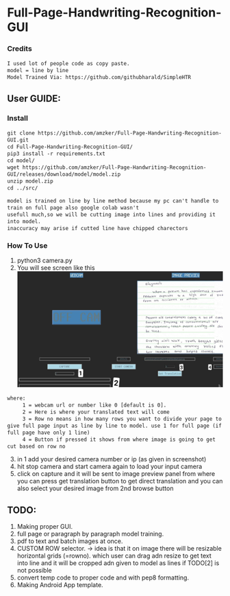 # Full-Page-Handwriting-Recognition-GUI

### Credits 
```
I used lot of people code as copy paste.
model = line by line 
Model Trained Via: https://github.com/githubharald/SimpleHTR
```
## User GUIDE:
### Install

```
git clone https://github.com/amzker/Full-Page-Handwriting-Recognition-GUI.git
cd Full-Page-Handwriting-Recognition-GUI/
pip3 install -r requirements.txt
cd model/
wget https://github.com/amzker/Full-Page-Handwriting-Recognition-GUI/releases/download/model/model.zip
unzip model.zip 
cd ../src/
```

```
model is trained on line by line method because my pc can't handle to train on full page also google colab wasn't 
usefull much,so we will be cutting image into lines and providing it into model. 
inaccuracy may arise if cutted line have chipped charectors 
```

### How To Use
1. python3 camera.py
2. You will see screen like this 
 ![DASHBOARD](gitImg/dashboard.jpg)
 ```
 where:
      1 = webcam url or number like 0 [default is 0].
      2 = Here is where your translated text will come 
      3 = Row no means in how many rows you want to divide your page to give full page input as line by line to model. use 1 for full page (if full page have only 1 line)
      4 = Button if pressed it shows from where image is going to get cut based on row no 
```
3. in 1 add your desired camera number or ip (as given in screenshot)
4. hit stop camera and start camera again to load your input camera
5. click on capture and it will be sent to image preview panel from where you can press get translation button to get direct translation and you can also select your desired image from 2nd browse button
 
## TODO:
1. Making proper GUI.
2. full page or paragraph by paragraph model training.
3. pdf to text and batch images at once.
4. CUSTOM ROW selector. -> idea is that it on image there will be resizable horizontal grids (=rowno). which user can drag adn resize to get text into line and it will be cropped adn given to model as lines if TODO[2] is not possible 
5. convert temp code to proper code and with pep8 formatting.
6. Making Android App template.
